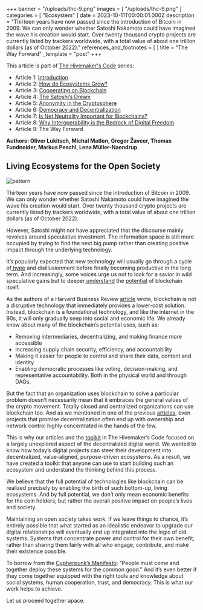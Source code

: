 +++
banner = "/uploads/thc-9.png"
images = [ "/uploads/thc-9.png" ]
categories = [ "Ecosystem" ]
date = 2023-10-11T00:00:01.000Z
description = "Thirteen years have now passed since the introduction of Bitcoin in 2009. We can only wonder whether Satoshi Nakamoto could have imagined the wave his creation would start. Over twenty thousand crypto projects are currently listed by trackers worldwide, with a total value of about one trillion dollars (as of October 2022)."
references_and_footnotes = [ ]
title = "The Way Forward"
_template = "post"
+++

This article is part of [The Hivemaker's Code](https://toolkit.ethswarm.org/) series:

- Article 1: [Introduction](https://blog.ethswarm.org/foundation/2023/the-hivemakers-code-introduction/)
- Article 2: [How do Ecosystems Grow?](https://blog.ethswarm.org/foundation/2023/the-hivemakers-code-how-do-ecosystems-grow/)
- Article 3: [Cooperating on Blockchain](https://blog.ethswarm.org/foundation/2023/cooperating-on-blockchain/)
- Article 4: [The Satoshi’s Dream](https://blog.ethswarm.org/foundation/2023/the-satoshis-dream/)
- Article 5: [Anonymity in the Cryptosphere](https://blog.ethswarm.org/foundation/2023/anonymity-in-the-cryptosphere/)
- Article 6: [Democracy and Decentralization](https://blog.ethswarm.org/foundation/2023/democracy-and-decentralization/)
- Article 7: [Is Net Neutrality Important for Blockchains?](https://blog.ethswarm.org/foundation/2023/is-net-neutrality-important-for-blockchains/)
- Article 8: [Why Interoperability is the Bedrock of Digital Freedom](https://blog.ethswarm.org/foundation/2023/why-interoperability-is-the-bedrock-of-digital-freedom/)
- Article 9: The Way Forward

**Authors: Oliver Lukitsch, Michal Matlon, Gregor Žavcer, Thomas Fundneider, Markus Peschl, Lena Müller-Naendrup**

## Living Ecosystems for the Open Society

![pattern](/uploads/pattern9-0.png)

Thirteen years have now passed since the introduction of Bitcoin in 2009. We can only wonder whether Satoshi Nakamoto could have imagined the wave his creation would start. Over twenty thousand crypto projects are currently listed by trackers worldwide, with a total value of about one trillion dollars (as of October 2022).

However, Satoshi might not have appreciated that the discourse mainly revolves around speculative investment. The information space is still more occupied by trying to find the next big pump rather than creating positive impact through the underlying technology.

It’s popularly expected that new technology will usually go through a cycle of[ hype](https://en.wikipedia.org/wiki/Gartner_hype_cycle) and disillusionment before finally becoming productive in the long term. And increasingly, some voices urge us not to look for a savior in wild speculative gains but to deeper[ understand](https://www.getsmarter.com/blog/market-trends/the-future-of-blockchain-technology-in-2022/) the [potential](https://www.businessinsider.in/finance/news/the-growing-list-of-applications-and-use-cases-of-blockchain-technology-in-business-and-life/articleshow/74447275.cms) of blockchain itself.

As the authors of a Harvard Business Review [article](https://hbr.org/2017/01/the-truth-about-blockchain) wrote, blockchain is not a disruptive technology that immediately provides a lower-cost solution. Instead, blockchain is a foundational technology, and like the internet in the 90s, it will only gradually seep into social and economic life. We already know about many of the blockchain’s potential uses, such as:

- Removing intermediaries, decentralizing, and making finance more accessible
- Increasing supply chain security, efficiency, and accountability
- Making it easier for people to control and share their data, content and identity
- Enabling democratic processes like voting, decision-making, and representative accountability. Both in the physical world and through DAOs.

But the fact that an organization uses blockchain to solve a particular problem doesn’t necessarily mean that it embraces the general values of the crypto movement. Totally closed and centralized organizations can use blockchain too. And as we mentioned in one of the previous [articles](https://toolkit.ethswarm.org/), even projects that promise decentralization often end up with ownership and network control highly concentrated in the hands of the few.

This is why our articles and the [toolkit](https://toolkit.ethswarm.org/) in The Hivemaker’s Code focused on a largely unexplored aspect of the decentralized digital world. We wanted to know how today’s digital projects can steer their development into decentralized, value-aligned, purpose-driven ecosystems. As a result, we have created a toolkit that anyone can use to start building such an ecosystem and understand the thinking behind this process.

We believe that the full potential of technologies like blockchain can be realized precisely by enabling the birth of such bottom-up, living ecosystems. And by full potential, we don’t only mean economic benefits for the coin holders, but rather the overall positive impact on people’s lives and society.

Maintaining an open society takes work. If we leave things to chance, it’s entirely possible that what started as an idealistic endeavor to upgrade our digital relationships will eventually end up integrated into the logic of old systems. Systems that concentrate power and control for their own benefit, rather than sharing them fairly with all who engage, contribute, and make their existence possible.

To borrow from the [Cypherpunk’s Manifesto](https://activism.net/cypherpunk/manifesto.html): “People must come and together deploy these systems for the common good.” And it’s even better if they come together equipped with the right tools and knowledge about social systems, human cooperation, trust, and democracy. This is what our work helps to achieve.

Let us proceed together apace.
